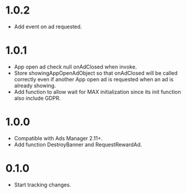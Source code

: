 # 1.0.2
- Add event on ad requested.

# 1.0.1
- App open ad check null onAdClosed when invoke.
- Store showingAppOpenAdObject so that onAdClosed will be called correctly even if another App open ad is requested when an ad is already showing.
- Add function to allow wait for MAX initialization since its init function also include GDPR.

# 1.0.0
- Compatible with Ads Manager 2.11+.
- Add function DestroyBanner and RequestRewardAd.

# 0.1.0
- Start tracking changes.